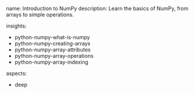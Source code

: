 name: Introduction to NumPy 
description: Learn the basics of NumPy, from arrays to simple operations.

insights:
  - python-numpy-what-is-numpy
  - python-numpy-creating-arrays
  - python-numpy-array-attributes
  - python-numpy-array-operations
  - python-numpy-array-indexing

aspects:
  - deep
